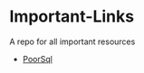 # Important-Links
A repo for all important resources

* [PoorSql](https://github.com/Contributors-Hacktoberfest/Important-Links/blob/master/Indentation-Resources-Online.md)
